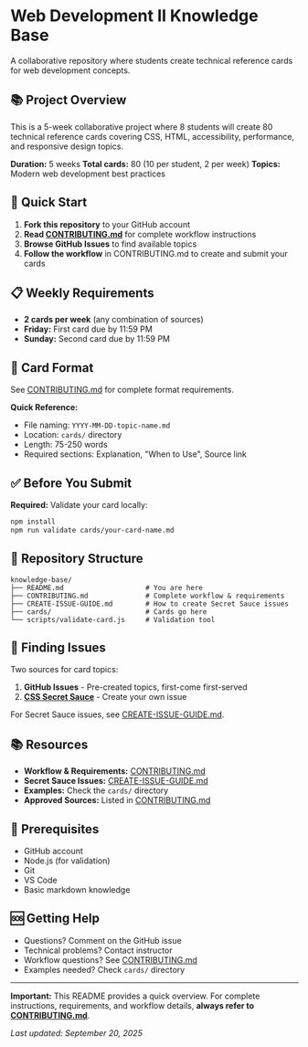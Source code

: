 # Web Development II Knowledge Base

A collaborative repository where students create technical reference cards for web development concepts.

## 📚 Project Overview

This is a 5-week collaborative project where 8 students will create 80 technical reference cards covering CSS, HTML, accessibility, performance, and responsive design topics.

**Duration:** 5 weeks
**Total cards:** 80 (10 per student, 2 per week)
**Topics:** Modern web development best practices

## 🚀 Quick Start

1. **Fork this repository** to your GitHub account
2. **Read [CONTRIBUTING.md](CONTRIBUTING.md)** for complete workflow instructions
3. **Browse GitHub Issues** to find available topics
4. **Follow the workflow** in CONTRIBUTING.md to create and submit your cards

## 📋 Weekly Requirements

- **2 cards per week** (any combination of sources)
- **Friday:** First card due by 11:59 PM
- **Sunday:** Second card due by 11:59 PM

## 📝 Card Format

See [CONTRIBUTING.md](CONTRIBUTING.md#card-format-specification) for complete format requirements.

**Quick Reference:**

- File naming: `YYYY-MM-DD-topic-name.md`
- Location: `cards/` directory
- Length: 75-250 words
- Required sections: Explanation, "When to Use", Source link

## ✅ Before You Submit

**Required:** Validate your card locally:

```bash
npm install
npm run validate cards/your-card-name.md
```

## 📁 Repository Structure

```
knowledge-base/
├── README.md                    # You are here
├── CONTRIBUTING.md              # Complete workflow & requirements
├── CREATE-ISSUE-GUIDE.md        # How to create Secret Sauce issues
├── cards/                       # Cards go here
└── scripts/validate-card.js     # Validation tool
```

## 🎯 Finding Issues

Two sources for card topics:

1. **GitHub Issues** - Pre-created topics, first-come first-served
2. **[CSS Secret Sauce](https://nerdy.dev/cascading-secret-sauce)** - Create your own issue

For Secret Sauce issues, see [CREATE-ISSUE-GUIDE.md](CREATE-ISSUE-GUIDE.md).

## 📚 Resources

- **Workflow & Requirements:** [CONTRIBUTING.md](CONTRIBUTING.md)
- **Secret Sauce Issues:** [CREATE-ISSUE-GUIDE.md](CREATE-ISSUE-GUIDE.md)
- **Examples:** Check the `cards/` directory
- **Approved Sources:** Listed in [CONTRIBUTING.md](CONTRIBUTING.md#approved-sources-list)

## 🔧 Prerequisites

- GitHub account
- Node.js (for validation)
- Git
- VS Code
- Basic markdown knowledge

## 🆘 Getting Help

- Questions? Comment on the GitHub issue
- Technical problems? Contact instructor
- Workflow questions? See [CONTRIBUTING.md](CONTRIBUTING.md)
- Examples needed? Check `cards/` directory

---

**Important:** This README provides a quick overview. For complete instructions, requirements, and workflow details, **always refer to [CONTRIBUTING.md](CONTRIBUTING.md)**.

*Last updated: September 20, 2025*
